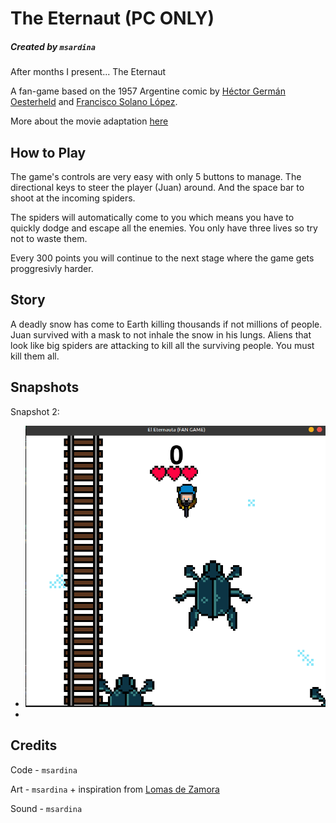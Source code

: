 # The Eternaut (PC ONLY)
##### Created by `msardina`

After months I present... The Eternaut 

A fan-game based on the 1957 Argentine comic by [Héctor Germán Oesterheld](https://en.wikipedia.org/wiki/H%C3%A9ctor_Germ%C3%A1n_Oesterheld) and [Francisco Solano López](https://en.wikipedia.org/wiki/Francisco_Solano_L%C3%B3pez_(comics)).

More about the movie adaptation [here](https://en.wikipedia.org/wiki/The_Eternaut_(TV_series))

## How to Play

The game's controls are very easy with only 5 buttons to manage. The directional keys to steer the player (Juan) around. And the space bar to shoot at the incoming spiders.

The spiders will automatically come to you which means you have to quickly dodge and escape all the enemies. You only have three lives so try not to waste them.

Every 300 points you will continue to the next stage where the game gets proggresivly harder.

## Story

A deadly snow has come to Earth killing thousands if not millions of people. Juan survived with a mask to not inhale the snow in his lungs. Aliens that look like big spiders are attacking to kill all the surviving people. You must kill them all.

## Snapshots
Snapshot 2:
- ![image2](assets/eternaut2.png)
- 
## Credits


Code -  `msardina`

Art - `msardina` + inspiration from [Lomas de Zamora](https://launion.com.ar/nota/47650/2025/05/furor-por-el-eternauta--crean-un-videojuego-con-juan-salvo-favalli-y-compania)

Sound - `msardina`
